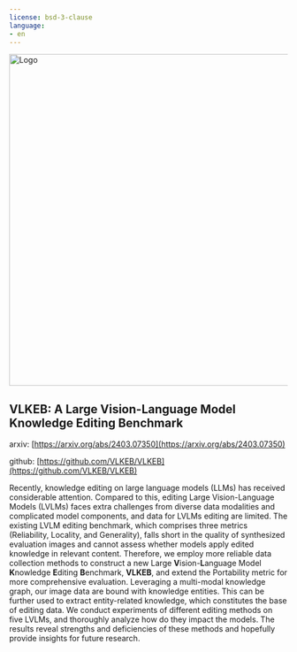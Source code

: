 ```yaml
---
license: bsd-3-clause
language:
- en
---
```


<a href="https://github.com/VLKEB/VLKEB">
  <img src="https://cdn-uploads.huggingface.co/production/uploads/65d86142a3c18e931641be25/gUarL9URv_QFlXN84L4xG.jpeg" alt="Logo" width="600">
</a>


<h2>VLKEB: A Large Vision-Language Model Knowledge Editing Benchmark</h2>

arxiv: [https://arxiv.org/abs/2403.07350](https://arxiv.org/abs/2403.07350)

github: [https://github.com/VLKEB/VLKEB](https://github.com/VLKEB/VLKEB)

Recently, knowledge editing on large language models (LLMs) has received considerable attention. Compared to this, editing Large Vision-Language Models (LVLMs) faces extra challenges from diverse data modalities and complicated model components, and data for LVLMs editing are limited. The existing LVLM editing benchmark, which comprises three metrics (Reliability, Locality, and Generality), falls short in the quality of synthesized evaluation images and cannot assess whether models apply edited knowledge in relevant content. Therefore, we employ more reliable data collection methods to construct a new Large **V**ision-**L**anguage Model **K**nowledge **E**diting **B**enchmark, **VLKEB**, and extend the Portability metric for more comprehensive evaluation. Leveraging a multi-modal knowledge graph, our image data are bound with knowledge entities. This can be further used to extract entity-related knowledge, which constitutes the base of editing data. We conduct experiments of different editing methods on five LVLMs, and thoroughly analyze how do they impact the models. The results reveal strengths and deficiencies of these methods and hopefully provide insights for future research.
